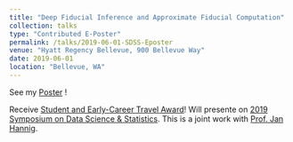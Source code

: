 ```yaml
---
title: "Deep Fiducial Inference and Approximate Fiducial Computation"
collection: talks
type: "Contributed E-Poster"
permalink: /talks/2019-06-01-SDSS-Eposter
venue: "Hyatt Regency Bellevue, 900 Bellevue Way"
date: 2019-06-01
location: "Bellevue, WA"
---
```

See my [Poster](/files/DFI.pdf) !

Receive [Student and Early-Career Travel Award](https://ww2.amstat.org/meetings/sdss/2019/awards.cfm)!
Will presente on [2019 Symposium on Data Science & Statistics](https://ww2.amstat.org/meetings/sdss/2019/index.cfm).
This is a joint work with [Prof. Jan Hannig](https://hannig.cloudapps.unc.edu/).
